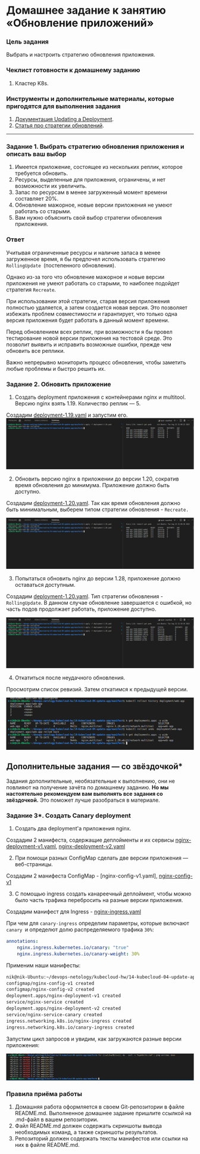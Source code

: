 # Домашнее задание к занятию «Обновление приложений»

### Цель задания

Выбрать и настроить стратегию обновления приложения.

### Чеклист готовности к домашнему заданию

1. Кластер K8s.

### Инструменты и дополнительные материалы, которые пригодятся для выполнения задания

1. [Документация Updating a Deployment](https://kubernetes.io/docs/concepts/workloads/controllers/deployment/#updating-a-deployment).
2. [Статья про стратегии обновлений](https://habr.com/ru/companies/flant/articles/471620/).

-----

### Задание 1. Выбрать стратегию обновления приложения и описать ваш выбор

1. Имеется приложение, состоящее из нескольких реплик, которое требуется обновить.
2. Ресурсы, выделенные для приложения, ограничены, и нет возможности их увеличить.
3. Запас по ресурсам в менее загруженный момент времени составляет 20%.
4. Обновление мажорное, новые версии приложения не умеют работать со старыми.
5. Вам нужно объяснить свой выбор стратегии обновления приложения.

### Ответ

Учитывая ограниченные ресурсы и наличие запаса в менее загруженное время, я бы предпочел использовать стратегию `RollingUpdate `(постепенного обновления). 

Однако из-за того что обновление мажорное и новые версии приложения не умеют работать со старыми, то наиболее подойдет стратегия `Recreate`.

При использовании этой стратегии, старая версия приложения полностью удаляется, а затем создается новая версия. Это позволяет избежать проблем совместимости и гарантирует, что только одна версия приложения будет работать в данный момент времени.

Перед обновлением всех реплик, при возможности я бы провел тестирование новой версии приложения на тестовой среде. Это позволит выявить и исправить возможные ошибки, прежде чем обновить все реплики.

Важно непрерывно мониторить процесс обновления, чтобы заметить любые проблемы и быстро решить их. 


### Задание 2. Обновить приложение

1. Создать deployment приложения с контейнерами nginx и multitool. Версию nginx взять 1.19. Количество реплик — 5.
   
Создадим [deployment-1.19.yaml](./manifest/deployment-1.19.yaml) и запустим его.
![](img/1.19.png)

2. Обновить версию nginx в приложении до версии 1.20, сократив время обновления до минимума. Приложение должно быть доступно.


Создадим [deployment-1.20.yaml](./manifest/deployment-1.20.yaml). Так как время обновления должно быть минимальным, выберем типом стратегии обновления   -   `Recreate.`

![](img/1.20.png)

3. Попытаться обновить nginx до версии 1.28, приложение должно оставаться доступным.
   
Создадим [deployment-1.20.yaml](./manifest/deployment-1.28.yaml). Тип стратегии обновления - `RollingUpdate`.
В данном случае обновление завершается с ошибкой, но часть подов продолжает работать, приложение доступно.

![](img/1.28.png)

4. Откатиться после неудачного обновления.

Просмотрим список ревизий. Затем откатимся к предыдущей версии.

![](img/return.png)

## Дополнительные задания — со звёздочкой*

Задания дополнительные, необязательные к выполнению, они не повлияют на получение зачёта по домашнему заданию. **Но мы настоятельно рекомендуем вам выполнять все задания со звёздочкой.** Это поможет лучше разобраться в материале.   

### Задание 3*. Создать Canary deployment

1. Создать два deployment'а приложения nginx.

Создадим 2 манифеста, содержащие деплойменты и их сервисы [nginx-deployment-v1.yaml](./manifest/canary/nginx-deployment-v1.yaml), [nginx-deployment-v2.yaml](./manifest/canary/nginx-deployment-v2.yaml)

2. При помощи разных ConfigMap сделать две версии приложения — веб-страницы.

Создадим 2 манифеста  ConfigMap - [nginx-config-v1.yaml], [nginx-config-v1](./manifest/canary/nginx-config-v2.yaml)

3. С помощью ingress создать канареечный деплоймент, чтобы можно было часть трафика перебросить на разные версии приложения.

Создадим  манифест для Ingress - [nginx-ingress.yaml](./manifest/canary/nginx-ingress.yaml)

При чем для `canary-ingress` определим параметры, которые включают `canary `и определют долю распределяемого трафика `30%`:
```yaml
annotations:
    nginx.ingress.kubernetes.io/canary: "true"
    nginx.ingress.kubernetes.io/canary-weight: 30%
```

Применим наши манифесты:

```bash
nik@nik-Ubuntu:~/devops-netology/kubecloud-hw/14-kubecloud-04-update-app/manifest$ k apply -f ./canary/
configmap/nginx-config-v1 created
configmap/nginx-config-v2 created
deployment.apps/nginx-deployment-v1 created
service/nginx-service created
deployment.apps/nginx-deployment-v2 created
service/nginx-service-canary created
ingress.networking.k8s.io/nginx-ingress created
ingress.networking.k8s.io/canary-ingress created
```
Запустим цикл запросов и увидим, как загружаются разные версии приложения:

![](./img/canary.png)

### Правила приёма работы

1. Домашняя работа оформляется в своем Git-репозитории в файле README.md. Выполненное домашнее задание пришлите ссылкой на .md-файл в вашем репозитории.
2. Файл README.md должен содержать скриншоты вывода необходимых команд, а также скриншоты результатов.
3. Репозиторий должен содержать тексты манифестов или ссылки на них в файле README.md.